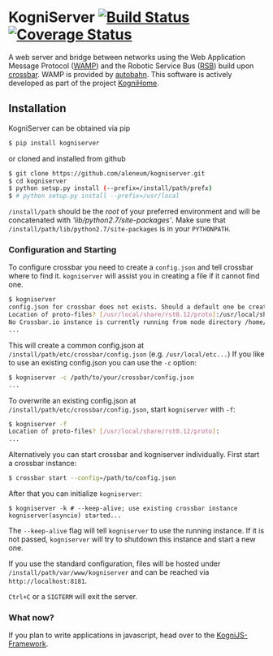 # KogniServer [![Build Status](https://travis-ci.org/aleneum/kogniserver.svg?branch=master)](https://travis-ci.org/aleneum/kogniserver) [![Coverage Status](https://coveralls.io/repos/github/aleneum/kogniserver/badge.svg?branch=master)](https://coveralls.io/github/aleneum/kogniserver?branch=master)

A web server and bridge between networks using the Web Application Message Protocol ([WAMP](http://wamp-proto.org/)) and the Robotic Service Bus ([RSB](https://code.cor-lab.org/projects/rsb)) build upon [crossbar](http://crossbar.io/).
WAMP is provided by [autobahn](http://autobahn.ws/). This software is actively developed as part of the project [KogniHome](http://www.kognihome.de).


## Installation

KogniServer can be obtained via pip

```bash
$ pip install kogniserver
```

or cloned and installed from github

```bash
$ git clone https://github.com/aleneum/kogniserver.git
$ cd kogniserver
$ python setup.py install (--prefix=/install/path/prefx)
$ # python setup.py install --prefix=/usr/local
```

`/install/path` should be the *root* of your preferred environment and will be concatenated with *'lib/python2.7/site-packages'*. Make sure that `/install/path/lib/python2.7/site-packages` is in your `PYTHONPATH`.


### Configuration and Starting

To configure crossbar you need to create a `config.json` and tell crossbar where to find it. `kogniserver` will assist you in creating a file if it cannot find one.

```bash
$ kogniserver 
config.json for crossbar does not exists. Should a default one be created? [y]/n:y
Location of proto-files? [/usr/local/share/rst0.12/proto]:/usr/local/share/rst0.12/proto/
No Crossbar.io instance is currently running from node directory /home/foobar/kogniserver.
...
```

This will create a common config.json at `/install/path/etc/crossbar/config.json` (e.g. `/usr/local/etc...`)
If you like to use an existing config.json you can use the `-c` option:
```bash
$ kogniserver -c /path/to/your/crossbar/config.json
...
```

To overwrite an existing config.json at `/install/path/etc/crossbar/config.json`, start `kogniserver` with `-f`:
```bash
$ kogniserver -f
Location of proto-files? [/usr/local/share/rst0.12/proto]:
...
```

Alternatively you can start crossbar and kogniserver individually. First start a crossbar instance:
```bash
$ crossbar start --config=/path/to/config.json
```

After that you can initialize `kogniserver`:
```
$ kogniserver -k # --keep-alive; use existing crossbar instance
kogniserver(asyncio) started...
```

The `--keep-alive` flag will tell `kogniserver` to use the running instance. If it is not passed, `kogniserver` will
try to shutdown this instance and start a new one.

If you use the standard configuration, files will be hosted under `/install/path/var/www/kogniserver` and can be reached via
`http://localhost:8181`.

`Ctrl+C` or a `SIGTERM` will exit the server.

### What now?

If you plan to write applications in javascript, head over to the [KogniJS-Framework](http://github.com/aleneum/kognijs-rsb).
